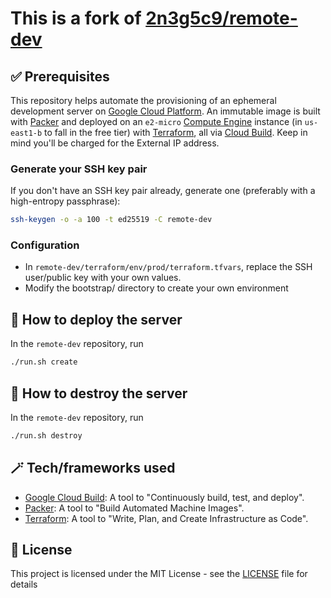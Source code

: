 # This is a fork of [2n3g5c9/remote-dev](https://github.com/2n3g5c9/remote-dev)

## ✅ Prerequisites

This repository helps automate the provisioning of an ephemeral development server on
[Google Cloud Platform](https://cloud.google.com/). An immutable image is built with [Packer](https://packer.io/) and
deployed on an `e2-micro` [Compute Engine](https://cloud.google.com/compute) instance (in `us-east1-b` to fall in the
free tier) with [Terraform](https://www.terraform.io/), all via [Cloud Build](https://cloud.google.com/cloud-build).
Keep in mind you'll be charged for the External IP address.

### Generate your SSH key pair

If you don't have an SSH key pair already, generate one (preferably with a high-entropy passphrase):

```bash
ssh-keygen -o -a 100 -t ed25519 -C remote-dev
```

### Configuration

+ In `remote-dev/terraform/env/prod/terraform.tfvars`, replace the SSH user/public key with your own values.
+ Modify the bootstrap/ directory to create your own environment

## 🚀 How to deploy the server

In the `remote-dev` repository, run

```bash
./run.sh create
```

## 🧨 How to destroy the server

In the `remote-dev` repository, run

```bash
./run.sh destroy
```

## 🪄 Tech/frameworks used

- [Google Cloud Build](https://cloud.google.com/cloud-build): A tool to "Continuously build, test, and deploy".
- [Packer](https://www.packer.io/): A tool to "Build Automated Machine Images".
- [Terraform](https://www.terraform.io/): A tool to "Write, Plan, and Create Infrastructure as Code".

## 📃 License

This project is licensed under the MIT License - see the [LICENSE](LICENSE) file for details
